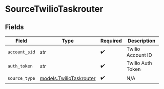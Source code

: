 # SourceTwilioTaskrouter


## Fields

| Field                                                    | Type                                                     | Required                                                 | Description                                              |
| -------------------------------------------------------- | -------------------------------------------------------- | -------------------------------------------------------- | -------------------------------------------------------- |
| `account_sid`                                            | *str*                                                    | :heavy_check_mark:                                       | Twilio Account ID                                        |
| `auth_token`                                             | *str*                                                    | :heavy_check_mark:                                       | Twilio Auth Token                                        |
| `source_type`                                            | [models.TwilioTaskrouter](../models/twiliotaskrouter.md) | :heavy_check_mark:                                       | N/A                                                      |